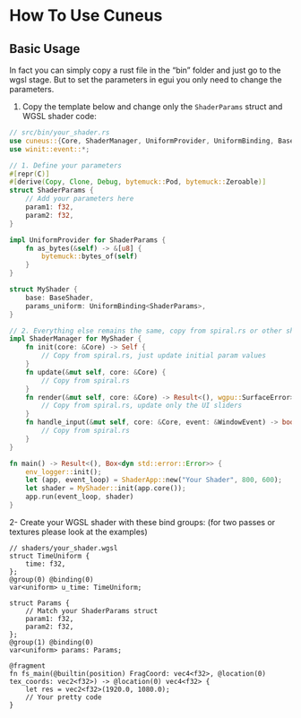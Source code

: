 # How To Use Cuneus

## Basic Usage
In fact you can simply copy a rust file in the “bin” folder and just go to the wgsl stage. But to set the parameters in egui you only need to change the parameters.

1. Copy the template below and change only the `ShaderParams` struct and WGSL shader code:

```rust
// src/bin/your_shader.rs
use cuneus::{Core, ShaderManager, UniformProvider, UniformBinding, BaseShader};
use winit::event::*;

// 1. Define your parameters
#[repr(C)]
#[derive(Copy, Clone, Debug, bytemuck::Pod, bytemuck::Zeroable)]
struct ShaderParams {
    // Add your parameters here
    param1: f32,
    param2: f32,
}

impl UniformProvider for ShaderParams {
    fn as_bytes(&self) -> &[u8] {
        bytemuck::bytes_of(self)
    }
}

struct MyShader {
    base: BaseShader,
    params_uniform: UniformBinding<ShaderParams>,
}

// 2. Everything else remains the same, copy from spiral.rs or other shaders. You only need to change egui thingies based on your taste.
impl ShaderManager for MyShader {
    fn init(core: &Core) -> Self {
        // Copy from spiral.rs, just update initial param values
    }
    fn update(&mut self, core: &Core) {
        // Copy from spiral.rs
    }
    fn render(&mut self, core: &Core) -> Result<(), wgpu::SurfaceError> {
        // Copy from spiral.rs, update only the UI sliders
    }
    fn handle_input(&mut self, core: &Core, event: &WindowEvent) -> bool {
        // Copy from spiral.rs
    }
}

fn main() -> Result<(), Box<dyn std::error::Error>> {
    env_logger::init();
    let (app, event_loop) = ShaderApp::new("Your Shader", 800, 600);
    let shader = MyShader::init(app.core());
    app.run(event_loop, shader)
}
```
2- Create your WGSL shader with these bind groups: (for two passes or textures please look at the examples)
```wgsl
// shaders/your_shader.wgsl
struct TimeUniform {
    time: f32,
};
@group(0) @binding(0)
var<uniform> u_time: TimeUniform;

struct Params {
    // Match your ShaderParams struct
    param1: f32,
    param2: f32,
};
@group(1) @binding(0)
var<uniform> params: Params;

@fragment
fn fs_main(@builtin(position) FragCoord: vec4<f32>, @location(0) tex_coords: vec2<f32>) -> @location(0) vec4<f32> {
    let res = vec2<f32>(1920.0, 1080.0);
    // Your pretty code
}
```
